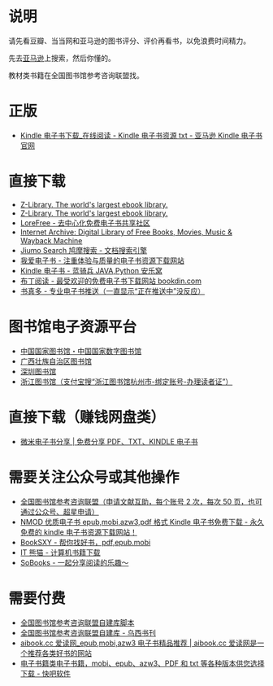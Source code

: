 # 说明

请先看豆瓣、当当网和亚马逊的图书评分、评价再看书，以免浪费时间精力。

先去[亚马逊](z.cn)上搜索，然后你懂的。

教材类书籍在全国图书馆参考咨询联盟找。

# 正版
* [Kindle 电子书下载_在线阅读 - Kindle 电子书资源 txt - 亚马逊 Kindle 电子书官网](https://www.amazon.cn/Kindle%E7%94%B5%E5%AD%90%E4%B9%A6/b?node=116169071)

# 直接下载
* [Z-Library. The world's largest ebook library.](https://z-lib.org/)
* [Z-Library. The world's largest ebook library.](http://loginzlib2vrak5zzpcocc3ouizykn6k5qecgj2tzlnab5wcbqhembyd.onion/)
* [LoreFree - 去中心化免费电子书共享社区](https://ebook2.lorefree.com/)
* [Internet Archive: Digital Library of Free Books, Movies, Music & Wayback Machine](https://archive.org/)
* [Jiumo Search 鸠摩搜索 - 文档搜索引擎](https://www.jiumodiary.com/)
* [我爱电子书 - 注重体验与质量的电子书资源下载网站](https://www.52doc.com/)
* [Kindle 电子书 - 蓝骑兵 JAVA,Python 安乐窝](http://www.lanqibing.com/category/kindle%e7%94%b5%e5%ad%90%e4%b9%a6/)
* [布丁阅读 - 最受欢迎的免费电子书下载网站 bookdin.com](https://bookdin.com/)
* [书真多 - 专业电子书推送（一直显示“正在推送中”没反应）](https://book.docyun.top/)

# 图书馆电子资源平台
* [中国国家图书馆・中国国家数字图书馆](http://www.nlc.cn/)
* [广西壮族自治区图书馆](http://res.gxlib.org.cn/ermsClient/browse.do)
* [深圳图书馆](https://www.szlib.org.cn/digitalResource/index.html)
* [浙江图书馆（支付宝搜“浙江图书馆杭州市-绑定账号-办理读者证”）](http://zjisa.zjlib.cn/home/zy_home.jsp)

# 直接下载（赚钱网盘类）
* [微米电子书分享 | 免费分享 PDF、TXT、KINDLE 电子书](https://www.dzsfx.com/)

# 需要关注公众号或其他操作
* [全国图书馆参考咨询联盟（申请文献互助，每个账号 2 次，每次 50 页，也可通过公众号、超星申请）](http://www.ucdrs.superlib.net/)
* [NMOD 优质电子书 epub,mobi,azw3,pdf 格式 Kindle 电子书免费下载 - 永久免费的 kindle 电子书资源下载网站！](https://www.nmod.net/)
* [BookSXY - 帮你找好书，pdf,epub.mobi](https://www.booksxy.com/)
* [IT 熊猫 - 计算机书籍下载](https://www.itpanda.net/book/)
* [SoBooks - 一起分享阅读的乐趣～](https://sobooks.cc/)

# 需要付费
* [全国图书馆参考咨询联盟自建库脚本](https://greasyfork.org/zh-CN/scripts?q=superlib.net)
* [全国图书馆参考咨询联盟自建库 - 乌西书刊](http://wuxi.gopan.vip/)
* [aibook.cc 爱读网_epub,mobi,azw3 电子书精品推荐 | aibook.cc 爱读网是一个推荐各类好书的网站](http://aibook.cc/)
* [电子书籍类电子书籍，mobi、epub、azw3、PDF 和 txt 等各种版本供您选择下载 - 快吧软件](http://www.fast8.cc/list/6_1.html)
